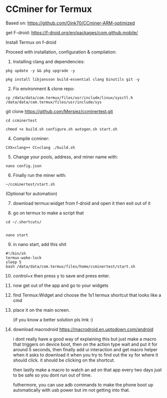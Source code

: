 # CCminer for Termux

Based on: https://github.com/Oink70/CCminer-ARM-optimized

get F-droid: https://f-droid.org/en/packages/com.github.mobile/

Install Termux on f-droid

Proceed with installation, configuration & compilation:

1. Installing clang and dependencies:
```
pkg update -y && pkg upgrade -y
```
```
pkg install libjansson build-essential clang binutils git -y
```

2. Fix environment & clone repo:
```
cp /data/data/com.termux/files/usr/include/linux/sysctl.h /data/data/com.termux/files/usr/include/sys
```
git clone https://github.com/Mersiez/ccminertest.git
```
cd ccminertest
```
```
chmod +x build.sh configure.sh autogen.sh start.sh
```

4. Compile ccminer:
```
CXX=clang++ CC=clang ./build.sh
```

5. Change your pools, address, and miner name with:
```
nano config.json
```

6. Finally run the miner with:
```
~/ccminertest/start.sh
```
(Optional for automation)

7. download termux:widget from f-droid and open it then exit out of it

8. go on termux to make a script that 
```
cd ~/.shortcuts/
```
```

nano start
```

9. in nano start, add this shit
```
#!/bin/sh
termux-wake-lock
sleep 5
bash /data/data/com.termux/files/home/ccminertest/start.sh

```

10. control+x then press y to save and press enter.

11. now get out of the app and go to your widgets

12. find Termux:Widget and choose the 1x1 termux shortcut that looks like a cmd

13. place it on the main screen.

    (if you know a better solution pls lmk :)

15. download macrodroid https://macrodroid.en.uptodown.com/android

    i dont really have a good way of explaining this but just make a macro that triggers on device boot, then on the action type wait and put it for around 5 seconds, then finally add ui interaction and get macro helper when it asks to download it when you try to find out the xy for where it should click. it should be clicking on the shortcut.

    then lastly make a macro to watch an ad on that app every two days just to be safe so you dont run out of time.


    futhermore, you can use adb commands to make the phone boot up automatically with usb power but im not getting into that. 
    

    

    
